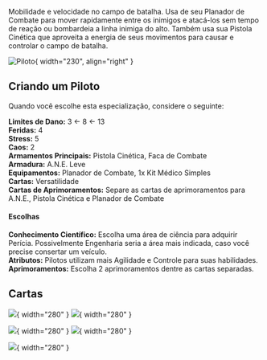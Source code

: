 Mobilidade e velocidade no campo de batalha. Usa de seu Planador de Combate para mover rapidamente entre os inimigos e atacá-los sem tempo de reação ou bombardeia a linha inimiga do alto. Também usa sua Pistola Cinética que aproveita a energia de seus movimentos para causar e controlar o campo de batalha.

![Piloto](../../../0_assets/images/human/pilot.jpg){ width="230", align="right" }

## Criando um Piloto
Quando você escolhe esta especialização, considere o seguinte:

**Limites de Dano:** 3 <- 8 <- 13  
**Feridas:** 4  
**Stress:** 5  
**Caos:** 2  
**Armamentos Principais:** Pistola Cinética, Faca de Combate       
**Armadura:** A.N.E. Leve     
**Equipamentos:** Planador de Combate, 1x Kit Médico Simples  
**Cartas:** Versatilidade        
**Cartas de Aprimoramentos:** Separe as cartas de aprimoramentos para A.N.E., Pistola Cinética e Planador de Combate  

#### Escolhas

**Conhecimento Científico:** Escolha uma área de ciência para adquirir Perícia. Possivelmente Engenharia seria a área mais indicada, caso você precise consertar um veículo.  
**Atributos:** Pilotos utilizam mais Agilidade e Controle para suas habilidades.  
**Aprimoramentos:** Escolha 2 aprimoramentos dentre as cartas separadas.  

## Cartas

![](../../../0_assets/images/human/cards/versatilidade.png){ width="280" }
![](../../../0_assets/images/human/cards/camuflagem.png){ width="280" }

![](../../../0_assets/images/human/cards/visao_aprimorada.png){ width="280" }
![](../../../0_assets/images/human/cards/rastro_de_sangue.png){ width="280" }

![](../../../0_assets/images/human/cards/tiro_concentrado.png){ width="280" }
